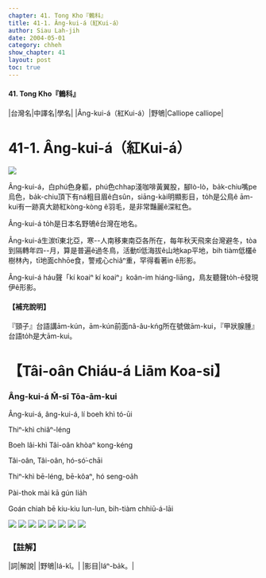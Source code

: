 ```yaml
---
chapter: 41. Tong Kho『鶇科』
title: 41-1. Âng-kui-á（紅Kui-á）
author: Siau Lah-jih
date: 2004-05-01    
category: chheh
show_chapter: 41
layout: post
toc: true
---
```


#### 41. Tong Kho『鶇科』


|台灣名|中譯名|學名|
|Âng-kui-á（紅Kui-á）|野鴝|Calliope calliope|


# 41-1. Âng-kui-á（紅Kui-á）

![](../too5/41/41-1-1.紅kui-á.jpg)


Âng-kui-á，白phú色身軀，phú色chhap淺咖啡黃翼股，腳lò-lò，ba̍k-chiu嘴pe烏色，ba̍k-chiu頂下有ná粗目眉ê白sûn，siāng-kài明顯影目，to̍h是公鳥ê ām-kui有一跡真大跡紅kòng-kòng ê羽毛，是非常豔麗ê深紅色。

Âng-kui-á to̍h是日本名野鴝ê台灣在地名。

Âng-kui-á生湠tī東北亞，寒--人南移東南亞各所在，每年秋天飛來台灣避冬，tòa到隔轉年四--月，算是普遍ê過冬鳥，活動tī低海拔ê山地kap平地，bih tiàm低欉ê樹林內，tī地面chhōe食，警戒心chiâⁿ重，罕得看著in ê形影。

Âng-kui-á háu聲「kí koaiⁿ kí koaiⁿ」koân-im hiáng-liāng，鳥友聽聲to̍h-ē發現伊ê形影。


#### 【補充說明】

『頸子』台語講ām-kún，ām-kún前面nâ-âu-kńg所在號做ām-kui，『甲狀腺腫』台語to̍h是大ām-kui。



# 【Tâi-oân Chiáu-á Liām Koa-si】

### **Âng-kui-á M̄-sī Tōa-ām-kui**


Âng-kui-á, âng-kui-á, lí boeh khì tó-ūi

Thiⁿ-khì chiâⁿ-léng 

Boeh lâi-khì Tâi-oân khòaⁿ kong-kéng

Tâi-oân, Tâi-oân, hó-só͘-chāi

Thiⁿ-khì bē-léng, bē-kôaⁿ, hó seng-oa̍h

Pài-thok mài kā gún lia̍h

Goán chiah bē kiu-kiu lun-lun, bih-tiàm chhiū-á-lāi


![](../too5/41/41-1-9.紅kui-á.jpg)
![](../too5/41/41-1-4.紅kui-á.jpg)
![](../too5/41/41-1-6.紅kui-á.jpg)
![](../too5/41/41-1-7.紅kui-á.jpg)
![](../too5/41/41-1-8.紅kui-á.jpg)
![](../too5/41/41-1-5.紅kui-á.jpg)
![](../too5/41/41-1-2.紅kui-á.jpg)
![](../too5/41/41-1-3.紅kui-á.jpg)



### 【註解】

|詞|解說|
|野鴝|Iá-kî。|
|影目|Iáⁿ-ba̍k。|




